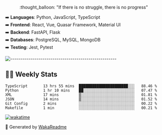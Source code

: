 <p align="center"> 
  :thought_balloon: "If there is no struggle, there is no progress"
</p>

<p align="left">
  ➡️ <strong>Languages</strong>: Python, JavaScript, TypeScript<br>
  ➡️ <strong>Frontend</strong>: React, Vue, Quasar Framework, Material UI<br>
  ➡️ <strong>Backend</strong>: FastAPI, Flask<br>
  ➡️ <strong>Databases</strong>: PostgreSQL, MySQL, MongoDB<br>
  ➡️ <strong>Testing</strong>: Jest, Pytest<br>
</p>

![-----------------------------------------------------](https://raw.githubusercontent.com/andreasbm/readme/master/assets/lines/vintage.png)


## :man_technologist: Weekly Stats
<!--START_SECTION:waka-->

```text
TypeScript       13 hrs 55 mins  ██████████████████████░░░   88.46 %
Python           1 hr 10 mins    ██░░░░░░░░░░░░░░░░░░░░░░░   07.47 %
XML              17 mins         ▒░░░░░░░░░░░░░░░░░░░░░░░░   01.81 %
JSON             14 mins         ▒░░░░░░░░░░░░░░░░░░░░░░░░   01.52 %
Git Config       2 mins          ░░░░░░░░░░░░░░░░░░░░░░░░░   00.22 %
Makefile         1 min           ░░░░░░░░░░░░░░░░░░░░░░░░░   00.21 %
```

<!--END_SECTION:waka-->

[![wakatime](https://wakatime.com/badge/user/3926b7f7-3f9b-447e-a7a4-9b640cebf904.svg)](https://wakatime.com/@3926b7f7-3f9b-447e-a7a4-9b640cebf904)

🚀 Generated by [WakaReadme](https://github.com/athul/waka-readme)
